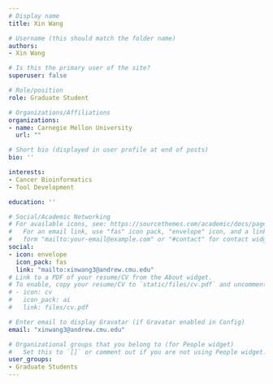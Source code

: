 ```yaml
---
# Display name
title: Xin Wang

# Username (this should match the folder name)
authors:
- Xin Wang

# Is this the primary user of the site?
superuser: false

# Role/position
role: Graduate Student

# Organizations/Affiliations
organizations:
- name: Carnegie Mellon University 
  url: ""

# Short bio (displayed in user profile at end of posts)
bio: ''

interests:
- Cancer Bioinformatics
- Tool Development

education: ''

# Social/Academic Networking
# For available icons, see: https://sourcethemes.com/academic/docs/page-builder/#icons
#   For an email link, use "fas" icon pack, "envelope" icon, and a link in the
#   form "mailto:your-email@example.com" or "#contact" for contact widget.
social:
- icon: envelope
  icon_pack: fas
  link: "mailto:xinwang3@andrew.cmu.edu"
# Link to a PDF of your resume/CV from the About widget.
# To enable, copy your resume/CV to `static/files/cv.pdf` and uncomment the lines below.
# - icon: cv
#   icon_pack: ai
#   link: files/cv.pdf

# Enter email to display Gravatar (if Gravatar enabled in Config)
email: "xinwang3@andrew.cmu.edu"

# Organizational groups that you belong to (for People widget)
#   Set this to `[]` or comment out if you are not using People widget.
user_groups:
- Graduate Students
---
```



